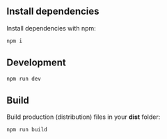 ## Install dependencies

Install dependencies with npm:

```bash
npm i
```

## Development

```bash
npm run dev
```

## Build

Build production (distribution) files in your **dist** folder:

```bash
npm run build
```
